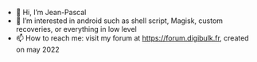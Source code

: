 - 👋 Hi, I’m Jean-Pascal
- 👀 I’m interested in android such as shell script, Magisk, custom recoveries, or everything in low level
- 📫 How to reach me: visit my forum at https://forum.digibulk.fr, created on may 2022

<!---
floconhome/floconhome is a ✨ special ✨ repository because its `README.md` (this file) appears on your GitHub profile.
You can click the Preview link to take a look at your changes.
--->
